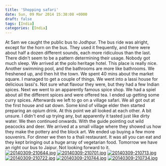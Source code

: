 ```yaml
---
title: 'Shopping safari'
date: Sun, 09 Mar 2014 15:38:08 +0000
draft: false
tags: [India]
categories: [India]
---
```


At 5am we caught the public bus to Jodhpur. The bus ride was alright, except for the horn on the bus. They used it frequently, and there were about half a dozen different sounds, each more ridiculous than the last. There didn't seem to be a pattern determining their usage. Nobody got much sleep. We arrived at the polo heritage hotel. This place is really nice. Another swimming pool, and the bathrooms are more like bathrooms. We freshened up, and then hit the town. We spent 40 mins about the market square. I managed to get a couple of things. We went into a lassi house for delicious lassi's. Not sure what flavour they were, but they had a few Indian spices. Next we went to an apparently famous spice shop. We had a spiel about all the different spices and were offered tea. I ended up getting some curry spices. Afterwards we left to go on a village safari. We all got out at the first house and sat down. Some kind of village elder then started preparing an opium drink. At this point we all looked at each other. A bit unsure. I didn't end up trying any, but apparently it tasted just like dirty water. We then continued onwards. With the guide pointing out wild peacocks and deer. We arrived at a small village where they showed us how they make the pottery and the block art. We ended up buying a few more souvenirs. For dinner we then to a thali restaurant. It was all you can eat and they kept bringing out a huge array of vegetarian food. Tomorrow we have an right our bus to Jaipur. Not looking forward to it. [![20140309-210644.jpg](http://indiaana.files.wordpress.com/2014/03/20140309-210644.jpg)](http://indiaana.files.wordpress.com/2014/03/20140309-210644.jpg) [![20140309-210701.jpg](http://indiaana.files.wordpress.com/2014/03/20140309-210701.jpg)](http://indiaana.files.wordpress.com/2014/03/20140309-210701.jpg) [![20140309-210713.jpg](http://indiaana.files.wordpress.com/2014/03/20140309-210713.jpg)](http://indiaana.files.wordpress.com/2014/03/20140309-210713.jpg) [![20140309-210722.jpg](http://indiaana.files.wordpress.com/2014/03/20140309-210722.jpg)](http://indiaana.files.wordpress.com/2014/03/20140309-210722.jpg) [![20140309-210744.jpg](http://indiaana.files.wordpress.com/2014/03/20140309-210744.jpg)](http://indiaana.files.wordpress.com/2014/03/20140309-210744.jpg) [![20140309-210734.jpg](http://indiaana.files.wordpress.com/2014/03/20140309-210734.jpg)](http://indiaana.files.wordpress.com/2014/03/20140309-210734.jpg)